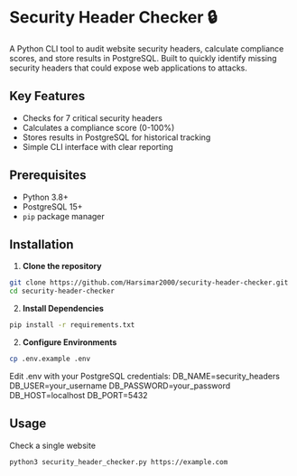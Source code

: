 # Security Header Checker 🔒

A Python CLI tool to audit website security headers, calculate compliance scores, and store results in PostgreSQL.
Built to quickly identify missing security headers that could expose web applications to attacks.

## Key Features

- Checks for 7 critical security headers
- Calculates a compliance score (0-100%)
- Stores results in PostgreSQL for historical tracking
- Simple CLI interface with clear reporting

## Prerequisites

- Python 3.8+
- PostgreSQL 15+
- `pip` package manager

## Installation

1. **Clone the repository**

```bash
git clone https://github.com/Harsimar2000/security-header-checker.git
cd security-header-checker
```

2. **Install Dependencies**

```bash
pip install -r requirements.txt
```

2. **Configure Environments**

```bash
cp .env.example .env
```

Edit .env with your PostgreSQL credentials:
DB_NAME=security_headers
DB_USER=your_username
DB_PASSWORD=your_password
DB_HOST=localhost
DB_PORT=5432

## Usage

Check a single website

```bash
python3 security_header_checker.py https://example.com
```
